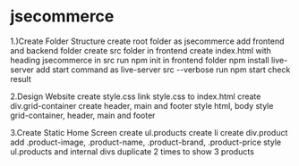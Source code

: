 # jsecommerce

1.)Create Folder Structure
create root folder as jsecommerce
add frontend and backend folder
create src folder in frontend
create index.html with heading jsecommerce in src
run npm init in frontend folder
npm install live-server
add start command as live-server src --verbose
run npm start
check result

2.Design Website
create style.css
link style.css to index.html
create div.grid-container
create header, main and footer
style html, body
style grid-container, header, main and footer

3.Create Static Home Screen
create ul.products
create li
create div.product
add .product-image, .product-name, .product-brand, .product-price
style ul.products and internal divs
duplicate 2 times to show 3 products
